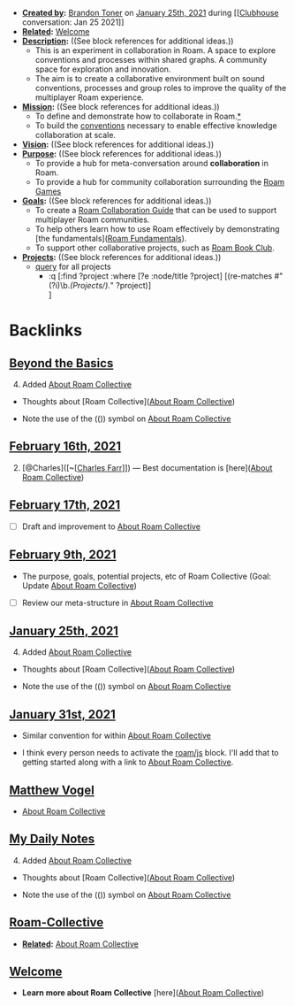 - **[Created by](<Created by.md>):** [Brandon Toner](<Brandon Toner.md>) on [January 25th, 2021](<January 25th, 2021.md>) during [[[Clubhouse](<[[Clubhouse.md>) conversation: Jan 25 2021]]
- **[Related](<Related.md>):** [Welcome](<Welcome.md>)
- **[Description](<Description.md>):** ((See block references for additional ideas.))
    - This is an experiment in collaboration in Roam. A space to explore conventions and processes within shared graphs. A community space for exploration and innovation.
    - The aim is to create a collaborative environment built on sound conventions, processes and group roles to improve the quality of the multiplayer Roam experience.
- **[Mission](<Mission.md>):** ((See block references for additional ideas.))
    - To define and demonstrate how to collaborate in Roam.[*](((-VfLPtkvE)))
    - To build the [conventions](<conventions.md>) necessary to enable effective knowledge collaboration at scale.
- **[Vision](<Vision.md>):** ((See block references for additional ideas.))
- **[Purpose](<Purpose.md>):** ((See block references for additional ideas.))
    - To provide a hub for meta-conversation around **collaboration** in Roam.
    - To provide a hub for community collaboration surrounding the [Roam Games](<Roam Games.md>)
- **[Goals](<Goals.md>):** ((See block references for additional ideas.))
    - To create a [Roam Collaboration Guide](<Roam Collaboration Guide.md>) that can be used to support multiplayer Roam communities.
    - To help others learn how to use Roam effectively by demonstrating [the fundamentals]([Roam Fundamentals](<Roam Fundamentals.md>)). 
    - To support other collaborative projects, such as [Roam Book Club](<Roam Book Club.md>).
- **[Projects](<Projects.md>):** ((See block references for additional ideas.))
    - [query](<query.md>) for all projects
        - :q [:find ?project
	:where 
    	[?e :node/title ?project]
		[(re-matches #"(?i)\b.*(Projects/).*" ?project)]	  
	]

# Backlinks
## [Beyond the Basics](<Beyond the Basics.md>)
4. Added [About Roam Collective](<About Roam Collective.md>)

- Thoughts about [Roam Collective]([About Roam Collective](<About Roam Collective.md>))

- Note the use of the (()) symbol on [About Roam Collective](<About Roam Collective.md>)

## [February 16th, 2021](<February 16th, 2021.md>)
2. [@Charles]([~[[Charles Farr](<~[[Charles Farr.md>)]]) — Best documentation is [here]([About Roam Collective](<About Roam Collective.md>))

## [February 17th, 2021](<February 17th, 2021.md>)
- [ ] Draft and improvement to [About Roam Collective](<About Roam Collective.md>)

## [February 9th, 2021](<February 9th, 2021.md>)
- The purpose, goals, potential projects, etc of Roam Collective (Goal: Update [About Roam Collective](<About Roam Collective.md>))

- [ ] Review our meta-structure in [About Roam Collective](<About Roam Collective.md>)

## [January 25th, 2021](<January 25th, 2021.md>)
4. Added [About Roam Collective](<About Roam Collective.md>)

- Thoughts about [Roam Collective]([About Roam Collective](<About Roam Collective.md>))

- Note the use of the (()) symbol on [About Roam Collective](<About Roam Collective.md>)

## [January 31st, 2021](<January 31st, 2021.md>)
- Similar convention for within [About Roam Collective](<About Roam Collective.md>)

- I think every person needs to activate the [roam/js](<roam/js.md>) block. I'll add that to getting started along with a link to [About Roam Collective](<About Roam Collective.md>).

## [Matthew Vogel](<Matthew Vogel.md>)
- [About Roam Collective](<About Roam Collective.md>)

## [My Daily Notes](<My Daily Notes.md>)
4. Added [About Roam Collective](<About Roam Collective.md>)

- Thoughts about [Roam Collective]([About Roam Collective](<About Roam Collective.md>))

- Note the use of the (()) symbol on [About Roam Collective](<About Roam Collective.md>)

## [Roam-Collective](<Roam-Collective.md>)
- **[Related](<Related.md>):** [About Roam Collective](<About Roam Collective.md>)

## [Welcome](<Welcome.md>)
- __Learn more about Roam Collective__ [here]([About Roam Collective](<About Roam Collective.md>))

